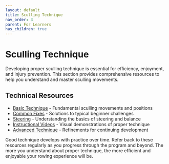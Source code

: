 ```yaml
---
layout: default
title: Sculling Technique
nav_order: 3
parent: For Learners
has_children: true
---
```


# Sculling Technique

Developing proper sculling technique is essential for efficiency, enjoyment, and injury prevention. This section provides comprehensive resources to help you understand and master sculling movements.

## Technical Resources

- [Basic Technique](basic-technique.md) - Fundamental sculling movements and positions
- [Common Fixes](common-fixes.md) - Solutions to typical beginner challenges
- [Steering](steering.md) - Understanding the basics of steering and balance
- [Instructional Videos](videos.md) - Visual demonstrations of proper technique
- [Advanced Technique](advanced-technique.md) - Refinements for continuing development

Good technique develops with practice over time. Refer back to these resources regularly as you progress through the program and beyond. The more you understand about proper technique, the more efficient and enjoyable your rowing experience will be.
